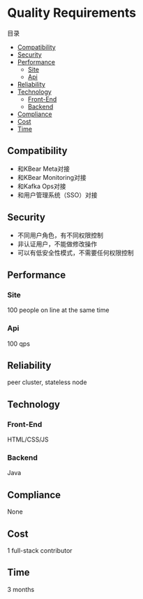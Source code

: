 # Quality Requirements

目录

- [Compatibility](#compatibility)
- [Security](#security)
- [Performance](#performance)
  - [Site](#site)
  - [Api](#api)
- [Reliability](#reliability)
- [Technology](#technology)
  - [Front-End](#front-end)
  - [Backend](#backend)
- [Compliance](#compliance)
- [Cost](#cost)
- [Time](#time)

## Compatibility

- 和KBear Meta对接
- 和KBear Monitoring对接
- 和Kafka Ops对接
- 和用户管理系统（SSO）对接

## Security

- 不同用户角色，有不同权限控制
- 非认证用户，不能做修改操作
- 可以有低安全性模式，不需要任何权限控制

## Performance

### Site

100 people on line at the same time

### Api

100 qps

## Reliability

peer cluster, stateless node

## Technology

### Front-End

HTML/CSS/JS

### Backend

Java

## Compliance

None

## Cost

1 full-stack contributor

## Time

3 months
